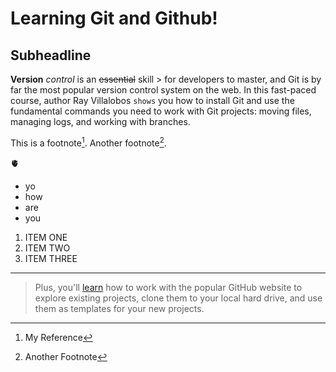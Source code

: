 Learning Git and Github!
=====
Subheadline
-----

**Version** *control* is an ~~essential~~ skill > for developers to master, and Git is by far the most popular version control system on the web. In this fast-paced course, author Ray Villalobos `shows` you how to install Git and use the fundamental commands you need to work with Git projects: moving files, managing logs, and working with branches.

This is a footnote[^1]. Another footnote[^2].

🫀

[^1]: My Reference
[^2]: Another Footnote
- yo
- how
- are
- you

1. ITEM ONE
1. ITEM TWO
2. ITEM THREE 

***

> Plus, you'll [learn](https://linnkedin.com) how to work with the popular GitHub website to explore existing projects, clone them to your local hard drive, and use them as templates for your new projects.
